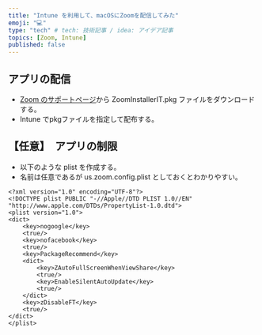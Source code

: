 ```yaml
---
title: "Intune を利用して、macOSにZoomを配信してみた"
emoji: "💻" 
type: "tech" # tech: 技術記事 / idea: アイデア記事
topics: [Zoom, Intune] 
published: false
---
```


## アプリの配信
- [Zoom のサポートページ](https://support.zoom.com/hc/ja/article?id=zm_kb&sysparm_article=KB0060418#collapseMac)から ZoomInstallerIT.pkg ファイルをダウンロードする。
- Intune でpkgファイルを指定して配布する。

## 【任意】　アプリの制限
- 以下のような plist を作成する。
- 名前は任意であるが us.zoom.config.plist としておくとわかりやすい。
```
<?xml version="1.0" encoding="UTF-8"?>
<!DOCTYPE plist PUBLIC "-//Apple//DTD PLIST 1.0//EN" "http://www.apple.com/DTDs/PropertyList-1.0.dtd">
<plist version="1.0">
<dict>
    <key>nogoogle</key>
    <true/>
    <key>nofacebook</key>
    <true/>
    <key>PackageRecommend</key>
    <dict>
        <key>ZAutoFullScreenWhenViewShare</key>
        <true/>
        <key>EnableSilentAutoUpdate</key>
        <true/>
    </dict>
    <key>zDisableFT</key>
    <true/>
</dict>
</plist>
```

